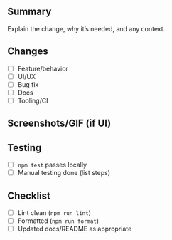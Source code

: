 ## Summary

Explain the change, why it’s needed, and any context.

## Changes

- [ ] Feature/behavior
- [ ] UI/UX
- [ ] Bug fix
- [ ] Docs
- [ ] Tooling/CI

## Screenshots/GIF (if UI)

## Testing

- [ ] `npm test` passes locally
- [ ] Manual testing done (list steps)

## Checklist

- [ ] Lint clean (`npm run lint`)
- [ ] Formatted (`npm run format`)
- [ ] Updated docs/README as appropriate
